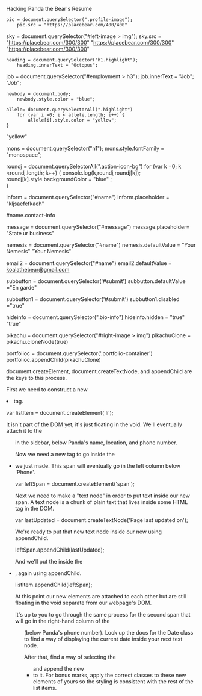 

Hacking Panda the Bear's Resume

<!-- Select the element that contains the profile image (hint: look for the class). Change the src attribute so it points to a picture of your choosing instead\ -->

<!-- PROTIP: use the inspector to learn the dimensions of the current profile image and use a placeholder image service such as Place Bear to get an image of the same size. -->

	pic = document.querySelector(".profile-image");
		pic.src = "https://placebear.com/400/400"

<!-- Use the same approach to select the element that contains the photo of the sky and change the src attribute to another picture URL of your choosing. -->

sky = document.querySelector("#left-image > img");
	sky.src = "https://placebear.com/300/300"
	"https://placebear.com/300/300"
		"https://placebear.com/300/300"


<!-- Select the heading that says "Panda the Bear" and change it to your own name. -->

	heading = document.querySelector("h1.highlight");
		heading.innerText = "Octopus";


<!-- Select the heading that says "Employment" and change it to something else. (hint: use a descendant selector) -->

job = document.querySelector("#employment > h3");
job.innerText = "Job";
"Job";

<!-- Change the colour of the body. document.body or document.querySelector("body") will work the same here-->

	newbody = document.body;
		newbody.style.color = "blue";  
<!-- if i want to change a style I could have changed in css -> call style.(whateveriwanttochange) -->

<!-- Change the colour of each element using the highlight class. Use a for loop to do this. -->
	allele= document.querySelectorAll(".highlight")
		for (var i =0; i < allele.length; i++) {
			allele[i].style.color = "yellow";
	}

"yellow"

<!-- Change the font family of the h1 to 'monospace'. -->

mons = document.querySelector("h1");
mons.style.fontFamily = "monospace";

<!-- Find a way to select the round icons in the sidebar and then change their colour. -->

roundj = document.querySelectorAll(".action-icon-bg")
for (var k =0; k <roundj.length; k++)  {
console.log(k,roundj,roundj[k]);
roundj[k].style.backgroundColor = "blue" ;  
}



<!-- Scroll down to the contact form. Change the placeholder attribute of the name field to "identify yourself". -->
inform = document.querySelector("#name")
inform.placeholder = "kljsaefefkaeh"
<!-- #= ID's . (period) = class -->

#name.contact-info

<!-- Change the placeholder attribute of the message field to "state your business". -->

message = document.querySelector("#message")
message.placeholder= "State ur business"

<!-- Give the name field a "value" attribute of "your nemesis". -->

nemesis = document.querySelector("#name")
nemesis.defaultValue = "Your Nemesis"
"Your Nemesis"


<!-- Change the value attribute of the email field to "koalathebear@gmail.com". -->
email2 = document.querySelector("#name")
email2.defaultValue = koalathebear@gmail.com

<!-- Change the value of the submit button on the contact form to "En garde!". -->
subbutton = document.querySelector('#submit')
subbutton.defaultValue ="En garde"

<!-- We should stop Koala from sending an email to Panda that they might regret! Find a way to disable the submit button (hint: familiarize yourself with the disabled attribute). -->
subbutton1 = document.querySelector('#submit')
subbutton1.disabled ="true"

<!-- We should help Panda protect their privacy by erasing their personal details from the sidebar. -->
hideinfo = document.querySelector(".bio-info")
hideinfo.hidden = "true"
"true"

<!-- That drawing of Pikachu is really cute. Let’s duplicate it using cloneNode() and insert it at the bottom of the .portfolio-container using insertAdjacentHTML() or appendChild(). -->

pikachu = document.querySelector("#right-image > img")
pikachuClone = pikachu.cloneNode(true)

portfolioc = document.querySelector('.portfolio-container')
portfolioc.appendChild(pikachuClone)

<!-- Wow, that was so satisfying I think we should do it 10 more times. Use a for loop to help you do this. -->

<!-- Let’s add a message about when the page was last updated. We'll do this by appending a new <li> element to the <ul> in the sidebar (you might need to refresh the page to bring back the list items that we emptied out earlier). -->





document.createElement, document.createTextNode, and appendChild are the keys to this process.

First we need to construct a new <li> tag.

var listItem = document.createElement('li');

It isn't part of the DOM yet, it's just floating in the void. We'll eventually attach it to the <ul> in the sidebar, below Panda's name, location, and phone number.

Now we need a new <span> tag to go inside the <li> we just made. This span will eventually go in the left column below 'Phone'.

var leftSpan = document.createElement('span');

Next we need to make a "text node" in order to put text inside our new span. A text node is a chunk of plain text that lives inside some HTML tag in the DOM.

var lastUpdated = document.createTextNode('Page last updated on');

We're ready to put that new text node inside our new <span> using appendChild.

leftSpan.appendChild(lastUpdated);

And we'll put the <span> inside the <li>, again using appendChild.

listItem.appendChild(leftSpan);

At this point our new elements are attached to each other but are still floating in the void separate from our webpage's DOM.

It's up to you to go through the same process for the second span that will go in the right-hand column of the <ul> (below Panda's phone number). Look up the docs for the Date class to find a way of displaying the current date inside your next text node.

After that, find a way of selecting the <ul> and append the new <li> to it. For bonus marks, apply the correct classes to these new elements of yours so the styling is consistent with the rest of the list items.
